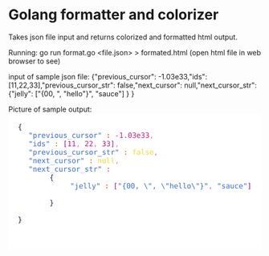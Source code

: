 # Golang formatter and colorizer

Takes json file input and returns colorized and formatted html output.


Running:
go run format.go <file.json> > formated.html 
(open html file in web browser to see)

input of sample json file:
{"previous_cursor": -1.03e33,"ids": [11,22,33],"previous_cursor_str": false,"next_cursor": null,"next_cursor_str": {"jelly": ["{00, \", \"hello\"}", "sauce"] }
}


Picture of sample output:
![Image of example output](json.png)
